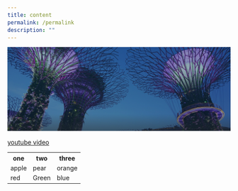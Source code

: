 ```yaml
---
title: content
permalink: /permalink
description: ""
---
```

![](/images/hero-banner.png)

[youtube video](https://youtu.be/poRckH1hSwc)


<table>
  <tr>
    <th>one</th>
    <th>two</th>
    <th>three</th>
  </tr>
  <tr>
    <td>apple</td>
    <td>pear</td>
    <td>orange</td>
  </tr>
  <tr>
    <td>red</td>
    <td>Green</td>
    <td>blue</td>
  </tr>



